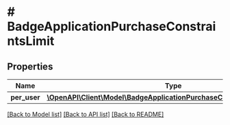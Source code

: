 # # BadgeApplicationPurchaseConstraintsLimit

## Properties

Name | Type | Description | Notes
------------ | ------------- | ------------- | -------------
**per_user** | [**\OpenAPI\Client\Model\BadgeApplicationPurchaseConstraintsLimitPerUser**](BadgeApplicationPurchaseConstraintsLimitPerUser.md) |  | [optional]

[[Back to Model list]](../../README.md#models) [[Back to API list]](../../README.md#endpoints) [[Back to README]](../../README.md)
